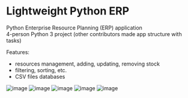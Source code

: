 # Lightweight Python ERP
Python Enterprise Resource Planning (ERP) application  
4-person Python 3 project (other contributors made app structure with tasks)

Features:
- resources management, adding, updating, removing stock
- filtering, sorting, etc.
- CSV files databases

![image](https://user-images.githubusercontent.com/50807860/102202747-fda82000-3ec7-11eb-9bef-1b5c3723cd31.png)
![image](https://user-images.githubusercontent.com/50807860/102202768-039e0100-3ec8-11eb-89b9-b267b6705a18.png)
![image](https://user-images.githubusercontent.com/50807860/102204567-46f96f00-3eca-11eb-8749-46cd346723e5.png)
![image](https://user-images.githubusercontent.com/50807860/102204587-4e207d00-3eca-11eb-8699-e3b61047b04f.png)
![image](https://user-images.githubusercontent.com/50807860/102204600-511b6d80-3eca-11eb-8b94-f019d7fe5368.png)
